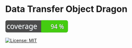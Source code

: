 # Data Transfer Object Dragon

[![Test Coverage](https://raw.githubusercontent.com/MatthewCrankshaw/DtoDragon/master/badge-coverage.svg)](https://packagist.org/packages/matthewcrankshaw/dto-dragon)

[![License: MIT](https://img.shields.io/badge/License-MIT-yellow.svg)](https://opensource.org/licenses/MIT)
